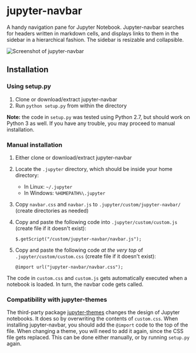 # jupyter-navbar
A handy navigation pane for Jupyter Notebook.
Jupyter-navbar searches for headers written in markdown cells, and displays links to them in the sidebar in a hierarchical fashion. The sidebar is resizable and collapsible.

![Screenshot of jupyter-navbar](https://raw.githubusercontent.com/shoval/jupyter-navbar/master/screenshots/navbar_screenshot.png?v=3)

## Installation

### Using setup.py

1. Clone or download/extract jupyter-navbar
2. Run `python setup.py` from within the directory

__Note:__ the code in `setup.py` was tested using Python 2.7, but should work on Python 3 as well. If you have any trouble, you may proceed to manual installation.

### Manual installation

1. Either clone or download/extract jupyter-navbar
2. Locate the `.jupyter` directory, which should be inside your home directory:
    * In Linux: `~/.jupyter`
    * In Windows: `%HOMEPATH%\.jupyter`
3. Copy `navbar.css` and `navbar.js` to `.jupyter/custom/jupyter-navbar/` (create directories as needed)
4. Copy and paste the following code into `.jupyter/custom/custom.js` (create file if it doesn't exist):

       $.getScript("/custom/jupyter-navbar/navbar.js");
    
5. Copy and paste the following code _at the very top_ of `.jupyter/custom/custom.css` (create file if it doesn't exist):

       @import url("jupyter-navbar/navbar.css");

The code in `custom.css` and `custom.js` gets automatically executed when a notebook is loaded. In turn, the navbar code gets called.

### Compatibility with jupyter-themes

The third-party package [jupyter-themes](https://github.com/dunovank/jupyter-themes) changes the design of Jupyter notebooks. It does so by overwriting the contents of `custom.css`. When installing jupyter-navbar, you should add the `@import` code to the top of the file. When changing a theme, you will need to add it again, since the CSS file gets replaced. This can be done either manually, or by running `setup.py` again.
